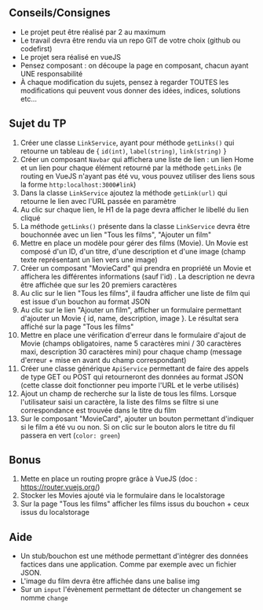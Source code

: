 ## Conseils/Consignes

- Le projet peut être réalisé par 2 au maximum
- Le travail devra être rendu via un repo GIT de votre choix (github ou codefirst)
- Le projet sera réalisé en vueJS
- Pensez composant : on découpe la page en composant, chacun ayant UNE responsabilité
- À chaque modification du sujets, pensez à regarder TOUTES les modifications qui peuvent vous donner des idées, indices, solutions etc...

## Sujet du TP

1) Créer une classe `LinkService`, ayant pour méthode `getLinks()` qui retourne un tableau de { `id(int)`, `label(string)`, `link(string)` }
2) Créer un composant `Navbar` qui affichera une liste de lien : un lien Home et un lien pour chaque élément retourné par la méthode `getLinks` (le routing en VueJS n'ayant pas été vu, vous pouvez utiliser des liens sous la forme `http:localhost:3000#link`)
3) Dans la classe `LinkService` ajoutez la méthode `getLink(url)` qui retourne le lien avec l'URL passée en paramètre
4) Au clic sur chaque lien, le H1 de la page devra afficher le libellé du lien cliqué
5) La méthode `getLinks()` présente dans la classe `LinkService` devra être bouchonnée avec un lien "Tous les films", "Ajouter un film"
6) Mettre en place un modèle pour gérer des films (Movie). Un Movie est composé d'un ID, d'un titre, d'une description et d'une image (champ texte représentant un lien vers une image)
7) Créer un composant "MovieCard" qui prendra en propriété un Movie et affichera les différentes informations (sauf l'id) . La description ne devra être affichée que sur les 20 premiers caractères
8) Au clic sur le lien "Tous les films", il faudra afficher une liste de film qui est issue d'un bouchon au format JSON
9) Au clic sur le lien "Ajouter un film", afficher un formulaire permettant d'ajouter un Movie { id, name, description, image }. Le résultat sera affiché sur la page "Tous les films"
10) Mettre en place une vérification d'erreur dans le formulaire d'ajout de Movie (champs obligatoires, name 5 caractères mini / 30 caractères maxi, description 30 caractères mini) pour chaque champ (message d'erreur + mise en avant du champ correspondant)
11) Créer une classe générique `ApiService` permettant de faire des appels de type GET ou POST qui retourneront des données au format JSON (cette classe doit fonctionner peu importe l'URL et le verbe utilisés)
12) Ajout un champ de recherche sur la liste de tous les films. Lorsque l'utilisateur saisi un caractère, la liste des films se filtre si une correspondance est trouvée dans le titre du film
13) Sur le composant "MovieCard", ajouter un bouton permettant d'indiquer si le film a été vu ou non. Si on clic sur le bouton alors le titre du fil passera en vert (`color: green`)

## Bonus

1) Mette en place un routing propre grâce à VueJS (doc : https://router.vuejs.org/)
2) Stocker les Movies ajouté via le formulaire dans le localstorage
3) Sur la page "Tous les films" afficher les films issus du bouchon + ceux issus du localstorage

## Aide

- Un stub/bouchon est une méthode permettant d'intégrer des données factices dans une application. Comme par exemple avec un fichier JSON.
- L'image du film devra être affichée dans une balise img
- Sur un `input` l'évènement permettant de détecter un changement se nomme `change`
